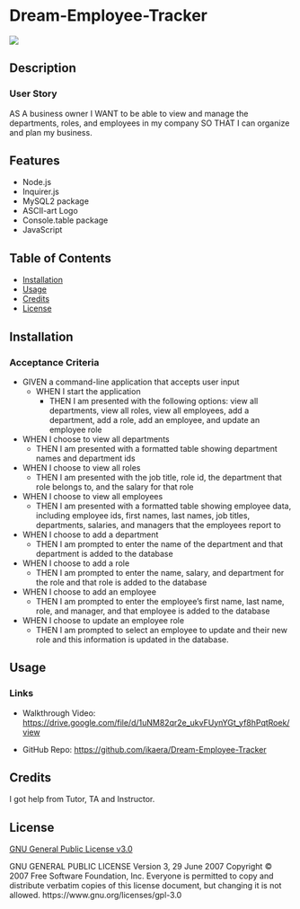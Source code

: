 # Dream-Employee-Tracker

<a href = 'https://www.gnu.org/licenses/gpl-3.0'> <img src = "https://img.shields.io/badge/license-GNU General Public License v3.0-blue.svg">
</a>

## Description

<!-- AS A business owner I WANT to be able to view and manage the departments, roles, and employees in my company SO THAT I can organize and plan my business. -->

### User Story

AS A business owner
I WANT to be able to view and manage the departments, roles, and employees in my company
SO THAT I can organize and plan my business.

## Features

- Node.js
- Inquirer.js
- MySQL2 package
- ASCII-art Logo
- Console.table package
- JavaScript

## Table of Contents

- [Installation](#installation)
- [Usage](#usage)
- [Credits](#credits)
- [License](#license)

## Installation

### Acceptance Criteria

- GIVEN a command-line application that accepts user input
  - WHEN I start the application
    - THEN I am presented with the following options: view all departments, view all roles, view all employees, add a department, add a role, add an employee, and update an employee role
- WHEN I choose to view all departments
  - THEN I am presented with a formatted table showing department names and department ids
- WHEN I choose to view all roles
  - THEN I am presented with the job title, role id, the department that role belongs to, and the salary for that role
- WHEN I choose to view all employees
  - THEN I am presented with a formatted table showing employee data, including employee ids, first names, last names, job titles, departments, salaries, and managers that the employees report to
- WHEN I choose to add a department
  - THEN I am prompted to enter the name of the department and that department is added to the database
- WHEN I choose to add a role
  - THEN I am prompted to enter the name, salary, and department for the role and that role is added to the database
- WHEN I choose to add an employee
  - THEN I am prompted to enter the employee’s first name, last name, role, and manager, and that employee is added to the database
- WHEN I choose to update an employee role
  - THEN I am prompted to select an employee to update and their new role and this information is updated in the database.

## Usage

### Links

- Walkthrough Video: https://drive.google.com/file/d/1uNM82qr2e_ukvFUynYGt_yf8hPqtRoek/view

- GitHub Repo: https://github.com/ikaera/Dream-Employee-Tracker

## Credits

I got help from Tutor, TA and Instructor.

## License

<a href = 'https://www.gnu.org/licenses/gpl-3.0'> GNU General Public License v3.0 </a>

  <p>  GNU GENERAL PUBLIC LICENSE
    Version 3, 29 June 2007    
    Copyright © 2007 Free Software Foundation, Inc. <https://fsf.org/>    
    Everyone is permitted to copy and distribute verbatim copies of this license document, but changing it is not allowed.
    https://www.gnu.org/licenses/gpl-3.0 </p>
